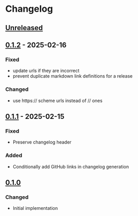# Changelog

## [Unreleased]

## [0.1.2] - 2025-02-16

### Fixed

- update urls if they are incorrect
- prevent duplicate markdown link definitions for a release

### Changed

- use https:// scheme urls instead of // ones

## [0.1.1] - 2025-02-15

### Fixed

- Preserve changelog header

### Added

- Conditionally add GitHub links in changelog generation

## [0.1.0]

### Changed

- Initial implementation

[Unreleased]: https://github.com/schpet/changelog/compare/v0.1.2...HEAD
[0.1.2]: https://github.com/schpet/changelog/compare/v0.1.1...v0.1.2
[0.1.1]: https://github.com/schpet/changelog/compare/v0.1.0...v0.1.1
[0.1.0]: https://github.com/schpet/changelog/releases/tag/v0.1.0
